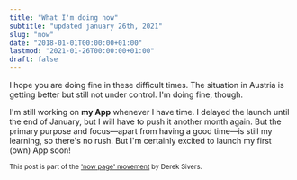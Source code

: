 ```yaml
---
title: "What I'm doing now"
subtitle: "updated january 26th, 2021"
slug: "now"
date: "2018-01-01T00:00:00+01:00"
lastmod: "2021-01-26T00:00:00+01:00"
draft: false
---
```


I hope you are doing fine in these difficult times. The situation in Austria is getting better but still not under control. I'm doing fine, though.

I'm still working on **my App** whenever I have time. I delayed the launch until the end of January, but I will have to push it another month again. But the primary purpose and focus—apart from having a good time—is still my learning, so there's no rush. But I'm certainly excited to launch my first (own) App soon!

<small>This post is part of the ['now page' movement](https://nownownow.com/about) by Derek Sivers.</small>
